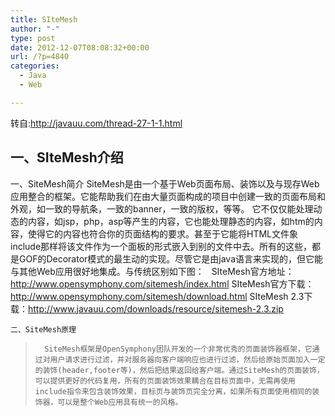 ```yaml
---
title: SIteMesh
author: "-"
type: post
date: 2012-12-07T08:08:32+00:00
url: /?p=4840
categories:
  - Java
  - Web

---
```

转自:http://javauu.com/thread-27-1-1.html

## 一、SIteMesh介绍

  一、SiteMesh简介
 SiteMesh是由一个基于Web页面布局、装饰以及与现存Web应用整合的框架。它能帮助我们在由大量页面构成的项目中创建一致的页面布局和外观，如一致的导航条，一致的banner，一致的版权，等等。 它不仅仅能处理动态的内容，如jsp，php，asp等产生的内容，它也能处理静态的内容，如htm的内容，使得它的内容也符合你的页面结构的要求。甚至于它能将HTML文件象include那样将该文件作为一个面板的形式嵌入到别的文件中去。所有的这些，都是GOF的Decorator模式的最生动的实现。尽管它是由java语言来实现的，但它能与其他Web应用很好地集成。与传统区别如下图：
 <img src="http://javauu.com/attachments/forumid_19/20080909_6b24a2aa462d3f86bf8cfCBgkJs8uFPE.jpg" alt="" /> <img src="http://javauu.com/attachments/forumid_19/20080909_ba26d2494b9fc0dab76a1BCCKU7KiFLk.jpg" alt="" />
 SIteMesh官方地址：http://www.opensymphony.com/sitemesh/index.html
 SIteMesh官方下载：http://www.opensymphony.com/sitemesh/download.html
 SIteMesh 2.3下载：http://www.javauu.com/downloads/resource/sitemesh-2.3.zip 
  
    二、SiteMesh原理
  
  <blockquote>
    
      SiteMesh框架是OpenSymphony团队开发的一个非常优秀的页面装饰器框架，它通过对用户请求进行过滤，并对服务器向客户端响应也进行过滤，然后给原始页面加入一定的装饰(header,footer等)，然后把结果返回给客户端。通过SiteMesh的页面装饰，可以提供更好的代码复用，所有的页面装饰效果耦合在目标页面中，无需再使用include指令来包含装饰效果，目标页与装饰页完全分离，如果所有页面使用相同的装饰器，可以是整个Web应用具有统一的风格。
    
  </blockquote>
  
  
